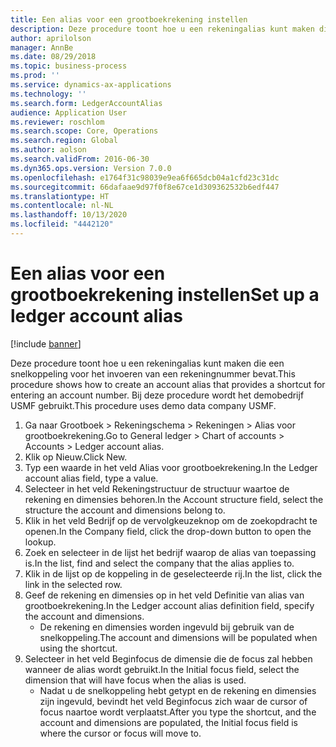 ```yaml
---
title: Een alias voor een grootboekrekening instellen
description: Deze procedure toont hoe u een rekeningalias kunt maken die een snelkoppeling voor het invoeren van een rekeningnummer bevat.
author: aprilolson
manager: AnnBe
ms.date: 08/29/2018
ms.topic: business-process
ms.prod: ''
ms.service: dynamics-ax-applications
ms.technology: ''
ms.search.form: LedgerAccountAlias
audience: Application User
ms.reviewer: roschlom
ms.search.scope: Core, Operations
ms.search.region: Global
ms.author: aolson
ms.search.validFrom: 2016-06-30
ms.dyn365.ops.version: Version 7.0.0
ms.openlocfilehash: e1764f31c98039e9ea6f665dcb04a1cfd23c31dc
ms.sourcegitcommit: 66dafaae9d97f0f8e67ce1d309362532b6edf447
ms.translationtype: HT
ms.contentlocale: nl-NL
ms.lasthandoff: 10/13/2020
ms.locfileid: "4442120"
---
```

# <a name="set-up-a-ledger-account-alias"></a><span data-ttu-id="c06f8-103">Een alias voor een grootboekrekening instellen</span><span class="sxs-lookup"><span data-stu-id="c06f8-103">Set up a ledger account alias</span></span>

[!include [banner](../../includes/banner.md)]

<span data-ttu-id="c06f8-104">Deze procedure toont hoe u een rekeningalias kunt maken die een snelkoppeling voor het invoeren van een rekeningnummer bevat.</span><span class="sxs-lookup"><span data-stu-id="c06f8-104">This procedure shows how to create an account alias that provides a shortcut for entering an account number.</span></span> <span data-ttu-id="c06f8-105">Bij deze procedure wordt het demobedrijf USMF gebruikt.</span><span class="sxs-lookup"><span data-stu-id="c06f8-105">This procedure uses demo data company USMF.</span></span>

1. <span data-ttu-id="c06f8-106">Ga naar Grootboek > Rekeningschema > Rekeningen > Alias voor grootboekrekening.</span><span class="sxs-lookup"><span data-stu-id="c06f8-106">Go to General ledger > Chart of accounts > Accounts > Ledger account alias.</span></span>
2. <span data-ttu-id="c06f8-107">Klik op Nieuw.</span><span class="sxs-lookup"><span data-stu-id="c06f8-107">Click New.</span></span>
3. <span data-ttu-id="c06f8-108">Typ een waarde in het veld Alias voor grootboekrekening.</span><span class="sxs-lookup"><span data-stu-id="c06f8-108">In the Ledger account alias field, type a value.</span></span>
4. <span data-ttu-id="c06f8-109">Selecteer in het veld Rekeningstructuur de structuur waartoe de rekening en dimensies behoren.</span><span class="sxs-lookup"><span data-stu-id="c06f8-109">In the Account structure field, select the structure the account and dimensions belong to.</span></span>
5. <span data-ttu-id="c06f8-110">Klik in het veld Bedrijf op de vervolgkeuzeknop om de zoekopdracht te openen.</span><span class="sxs-lookup"><span data-stu-id="c06f8-110">In the Company field, click the drop-down button to open the lookup.</span></span>
6. <span data-ttu-id="c06f8-111">Zoek en selecteer in de lijst het bedrijf waarop de alias van toepassing is.</span><span class="sxs-lookup"><span data-stu-id="c06f8-111">In the list, find and select the company that the alias applies to.</span></span>
7. <span data-ttu-id="c06f8-112">Klik in de lijst op de koppeling in de geselecteerde rij.</span><span class="sxs-lookup"><span data-stu-id="c06f8-112">In the list, click the link in the selected row.</span></span>
8. <span data-ttu-id="c06f8-113">Geef de rekening en dimensies op in het veld Definitie van alias van grootboekrekening.</span><span class="sxs-lookup"><span data-stu-id="c06f8-113">In the Ledger account alias definition field, specify the account and dimensions.</span></span>
    * <span data-ttu-id="c06f8-114">De rekening en dimensies worden ingevuld bij gebruik van de snelkoppeling.</span><span class="sxs-lookup"><span data-stu-id="c06f8-114">The account and dimensions will be populated when using the shortcut.</span></span>  
9. <span data-ttu-id="c06f8-115">Selecteer in het veld Beginfocus de dimensie die de focus zal hebben wanneer de alias wordt gebruikt.</span><span class="sxs-lookup"><span data-stu-id="c06f8-115">In the Initial focus field, select the dimension that will have focus when the alias is used.</span></span>
    * <span data-ttu-id="c06f8-116">Nadat u de snelkoppeling hebt getypt en de rekening en dimensies zijn ingevuld, bevindt het veld Beginfocus zich waar de cursor of focus naartoe wordt verplaatst.</span><span class="sxs-lookup"><span data-stu-id="c06f8-116">After you type the shortcut, and the account and dimensions are populated, the Initial focus field is where the cursor or focus will move to.</span></span>  

